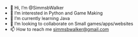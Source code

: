 - 👋 Hi, I’m @SimmsbWalker
- 👀 I’m interested in Python and Game Making
- 🌱 I’m currently learning Java
- 💞️ I’m looking to collaborate on Small games/apps/websites
- 📫 How to reach me simmsbwalker@gmail.com

<!---
SimmsbWalker/SimmsbWalker is a ✨ special ✨ repository because its `README.md` (this file) appears on your GitHub profile.
You can click the Preview link to take a look at your changes.
--->
